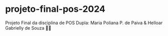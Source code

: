 # projeto-final-pos-2024
Projeto Final da disciplina de POS
Dupla: Maria Poliana P. de Paiva & Helloar Gabrielly de Souza 🥰👻
